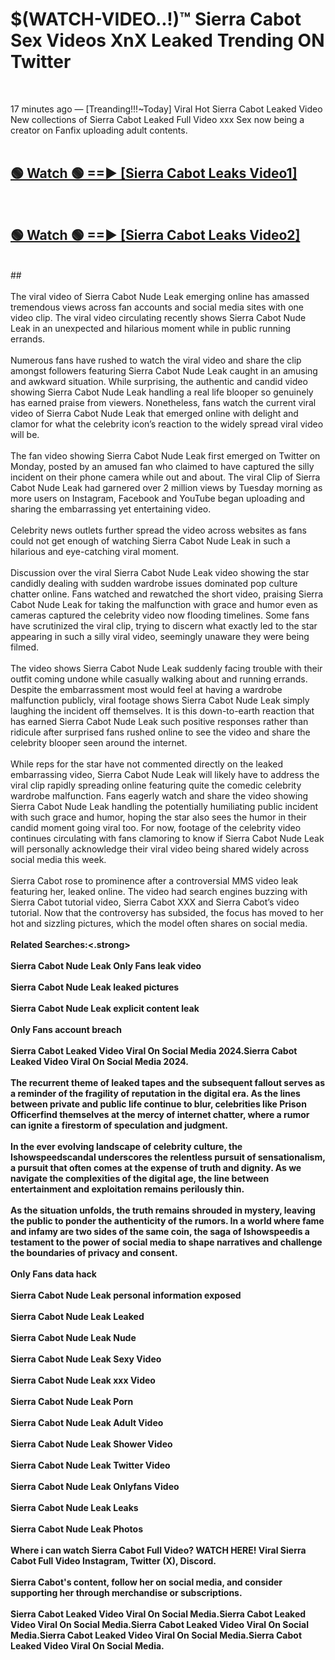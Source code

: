 # $(WATCH-VIDEO..!)™ Sierra Cabot Sex Videos XnX Leaked Trending ON Twitter<br>
<br>

17 minutes ago — [Treanding!!!~Today] Viral Hot Sierra Cabot Leaked Video New collections of Sierra Cabot Leaked Full Video xxx Sex now being a creator on Fanfix uploading adult contents.
<br>
 <br>

##  <a href="https://best2vid.blogspot.com?title=Sierra_Cabot">🟢 Watch 🟢 ==► [Sierra Cabot Leaks Video1]</a><br>
  <br>

##  <a href="https://best2vid.blogspot.com?title=Sierra_Cabot">🟢 Watch 🟢 ==► [Sierra Cabot Leaks Video2]</a><br>
  <br>
  ##
  <br>
  <br>
The viral video of Sierra Cabot Nude Leak emerging online has amassed tremendous views across fan accounts and social media sites with one video clip. The viral video circulating recently shows Sierra Cabot Nude Leak in an unexpected and hilarious moment while in public running errands.
<br><br>
Numerous fans have rushed to watch the viral video and share the clip amongst followers featuring Sierra Cabot Nude Leak caught in an amusing and awkward situation. While surprising, the authentic and candid video showing Sierra Cabot Nude Leak handling a real life blooper so genuinely has earned praise from viewers. Nonetheless, fans watch the current viral video of Sierra Cabot Nude Leak that emerged online with delight and clamor for what the celebrity icon’s reaction to the widely spread viral video will be.
<br><br>
The fan video showing Sierra Cabot Nude Leak first emerged on Twitter on Monday, posted by an amused fan who claimed to have captured the silly incident on their phone camera while out and about. The viral Clip of Sierra Cabot Nude Leak had garnered over 2 million views by Tuesday morning as more users on Instagram, Facebook and YouTube began uploading and sharing the embarrassing yet entertaining video.
<br><br>
Celebrity news outlets further spread the video across websites as fans could not get enough of watching Sierra Cabot Nude Leak in such a hilarious and eye-catching viral moment.
<br><br>
Discussion over the viral Sierra Cabot Nude Leak video showing the star candidly dealing with sudden wardrobe issues dominated pop culture chatter online. Fans watched and rewatched the short video, praising Sierra Cabot Nude Leak for taking the malfunction with grace and humor even as cameras captured the celebrity video now flooding timelines. Some fans have scrutinized the viral clip, trying to discern what exactly led to the star appearing in such a silly viral video, seemingly unaware they were being filmed.
<br><br>
The video shows Sierra Cabot Nude Leak suddenly facing trouble with their outfit coming undone while casually walking about and running errands. Despite the embarrassment most would feel at having a wardrobe malfunction publicly, viral footage shows Sierra Cabot Nude Leak simply laughing the incident off themselves. It is this down-to-earth reaction that has earned Sierra Cabot Nude Leak such positive responses rather than ridicule after surprised fans rushed online to see the video and share the celebrity blooper seen around the internet.
<br><br>
While reps for the star have not commented directly on the leaked embarrassing video, Sierra Cabot Nude Leak will likely have to address the viral clip rapidly spreading online featuring quite the comedic celebrity wardrobe malfunction. Fans eagerly watch and share the video showing Sierra Cabot Nude Leak handling the potentially humiliating public incident with such grace and humor, hoping the star also sees the humor in their candid moment going viral too. For now, footage of the celebrity video continues circulating with fans clamoring to know if Sierra Cabot Nude Leak will personally acknowledge their viral video being shared widely across social media this week.
<br><br>
Sierra Cabot rose to prominence after a controversial MMS video leak featuring her, leaked online. The video had search engines buzzing with Sierra Cabot tutorial video, Sierra Cabot XXX and Sierra Cabot’s video tutorial. Now that the controversy has subsided, the focus has moved to her hot and sizzling pictures, which the model often shares on social media.
<br><br>
<strong>Related Searches:<.strong>
<br><br>
Sierra Cabot Nude Leak Only Fans leak video
<br><br>
Sierra Cabot Nude Leak leaked pictures
<br><br>
Sierra Cabot Nude Leak explicit content leak
<br><br>
Only Fans account breach
<br><br>
Sierra Cabot Leaked Video Viral On Social Media 2024.Sierra Cabot Leaked Video Viral On Social Media 2024.
<br><br>
The recurrent theme of leaked tapes and the subsequent fallout serves as a reminder of the fragility of reputation in the digital era. As the lines between private and public life continue to blur, celebrities like Prison Officerfind themselves at the mercy of internet chatter, where a rumor can ignite a firestorm of speculation and judgment.
<br><br>
In the ever evolving landscape of celebrity culture, the Ishowspeedscandal underscores the relentless pursuit of sensationalism, a pursuit that often comes at the expense of truth and dignity. As we navigate the complexities of the digital age, the line between entertainment and exploitation remains perilously thin.
<br><br>
As the situation unfolds, the truth remains shrouded in mystery, leaving the public to ponder the authenticity of the rumors. In a world where fame and infamy are two sides of the same coin, the saga of Ishowspeedis a testament to the power of social media to shape narratives and challenge the boundaries of privacy and consent.
<br><br>
Only Fans data hack
<br><br>
Sierra Cabot Nude Leak personal information exposed
<br><br>
Sierra Cabot Nude Leak Leaked
<br><br>
Sierra Cabot Nude Leak Nude
<br><br>
Sierra Cabot Nude Leak Sexy Video
<br><br>
Sierra Cabot Nude Leak xxx Video
<br><br>
Sierra Cabot Nude Leak Porn
<br><br>
Sierra Cabot Nude Leak Adult Video
<br><br>
Sierra Cabot Nude Leak Shower Video
<br><br>
Sierra Cabot Nude Leak Twitter Video
<br><br>
Sierra Cabot Nude Leak Onlyfans Video
<br><br>
Sierra Cabot Nude Leak Leaks
<br><br>
Sierra Cabot Nude Leak Photos
<br><br>
Where i can watch Sierra Cabot Full Video? WATCH HERE! Viral Sierra Cabot Full Video Instagram, Twitter (X), Discord.
<br><br>
Sierra Cabot's content, follow her on social media, and consider supporting her through merchandise or subscriptions.
<br><br>
Sierra Cabot Leaked Video Viral On Social Media.Sierra Cabot Leaked Video Viral On Social Media.Sierra Cabot Leaked Video Viral On Social Media.Sierra Cabot Leaked Video Viral On Social Media.Sierra Cabot Leaked Video Viral On Social Media.